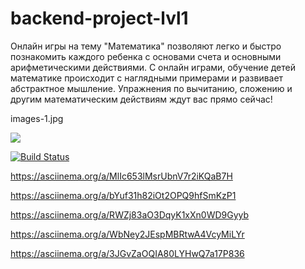 # backend-project-lvl1

Онлайн игры на тему "Математика" позволяют легко и быстро познакомить каждого ребенка с основами счета и основными арифметическими действиями. С онлайн играми, обучение детей математике происходит с наглядными примерами и развивает абстрактное мышление.  Упражнения  по вычитанию, сложению и другим математическим действиям ждут вас прямо сейчас!

images-1.jpg

<a href="https://codeclimate.com/github/Luce62006/project-lvl1-s454/maintainability"><img src="https://api.codeclimate.com/v1/badges/c93b711d2ec872857a80/maintainability" /></a>

[![Build Status](https://travis-ci.org/Luce62006/backend-project-lvl1.svg?branch=master)](https://travis-ci.org/Luce62006/backend-project-lvl1)


    
https://asciinema.org/a/MlIc653lMsrUbnV7r2iKQaB7H

https://asciinema.org/a/bYuf31h82iOt2OPQ9hfSmKzP1

https://asciinema.org/a/RWZj83aO3DqyK1xXn0WD9Gyyb

https://asciinema.org/a/WbNey2JEspMBRtwA4VcyMiLYr

 https://asciinema.org/a/3JGvZaOQIA80LYHwQ7a17P836
